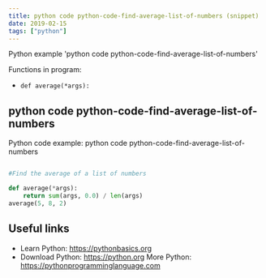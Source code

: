 ```yaml
---
title: python code python-code-find-average-list-of-numbers (snippet)
date: 2019-02-15
tags: ["python"]
---
```

Python example 'python code python-code-find-average-list-of-numbers'

Functions in program: 
* `def average(*args):`

## python code python-code-find-average-list-of-numbers

Python code example: python code python-code-find-average-list-of-numbers

```python

#Find the average of a list of numbers

def average(*args):
    return sum(args, 0.0) / len(args)
average(5, 8, 2)


```

## Useful links

- Learn Python: https://pythonbasics.org
- Download Python: https://python.org
More Python: https://pythonprogramminglanguage.com
